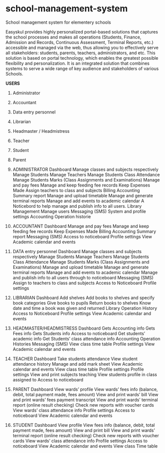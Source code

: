 # school-management-system
 School management system for elementery schools


Easyskul provides highly personalized portal-based solutions that captures the school processes and makes all operations (Students, Finance, Admission and Records, Continuous Assessment, Terminal Reports, etc.) accessible and managed via the web, thus allowing you to effectively serve all stakeholders: students, parents, teachers, administrators, and etc. This solution is based on portal technology, which enables the greatest possible flexibility and personalization. It is an integrated solution that combines systems to serve a wide range of key audience and stakeholders of various Schools.

**USERS**
1. Administrator
2. Accountant
3. Data entry personnel
4. Librarian
5. Headmaster / Headmistress
6. Teacher
7. Student
8. Parent


1. ADMINISTRATOR
Dashboard
Manage classes and subjects respectively
Manage Students
Manage Teachers
Manage Students Class Attendance
Manage Students Marks (Class Assignments and Examinations)
Manage and pay fees
Manage and keep feeding fee records
Keep Expenses Made
Assign teachers to class and subjects
Billing
Accounting Summary report
Manage and upload timetable
Manage and generate terminal reports
Manage and add events to academic calendar
A Noticebord to help manage and publish info to all users.
Library Management
Manage users
Messaging (SMS)
System and profile settings
Accounting Operation historie


2. ACCOUNTANT
Dashboard
Manage and pay fees
Manage and keep feeding fee records
Keep Expenses Made
Billing
Accounting Summary report
Messaging (SMS)
Access to noticeboard
Profile settings
View Academic calendar and events

3. DATA entry personnel
Dashboard
Manage classes and subjects respectively
Manage Students
Manage Teachers
Manage Students Class Attendance
Manage Students Marks (Class Assignments and Examinations)
Manage and upload timetable
Manage and generate terminal reports
Manage and add events to academic calendar
Manage and publish info to all users through to noticeboard
Messaging (SMS)
Assign to teachers to class and subjects
Access to Noticeboard
Profile settings

4. LIBRARIAN
Dashboard
Add shelves
Add books to shelves and specify book categories
Give books to pupils
Return books to shelves
Know date and time a book was given and returned
Library Operation History
Access to Noticeboard
Profile settings
View Academic calendar and events

5. HEADMASTER/HEADMISTRESS
Dashboard
Gets Accounting info
Gets Fees info
Gets Students info
Access to noticeboard
Get students’ academic info
Get Students’ class attendance info
Accounting Operation Histories
Messaging (SMS)
View class time table
Profile settings
View Academic calendar and events

6. TEACHER
Dashboard
Take students attendance
View student attendance history
Manage and add mark sheet
View Academic calendar and events
View class time table
Profile settings
Profile settings
View and print subjects teaching
View students profile in class assigned to
Access to noticeboard


7. PARENT
Dashboard
View wards’ profile
View wards’ fees info (balance, debit, total payment made, fees amount)
View and print wards’ bill
View and print wards’ fees payment transcript
View and print wards’ terminal report (online result checking)
Check new reports with voucher cards
View wards’ class attendance info
Profile settings
Access to noticeboard
View Academic calendar and events



8. STUDENT
Dashboard
View profile
View fees info (balance, debit, total payment made, fees amount)
View and print bill
View and print wards’ terminal report (online result checking)
Check new reports with voucher cards
View wards’ class attendance info
Profile settings
Access to noticeboard
View Academic calendar and events
View class Time table
